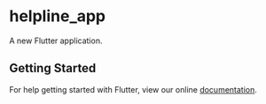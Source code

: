 # helpline_app

A new Flutter application.

## Getting Started

For help getting started with Flutter, view our online
[documentation](https://flutter.io/).
